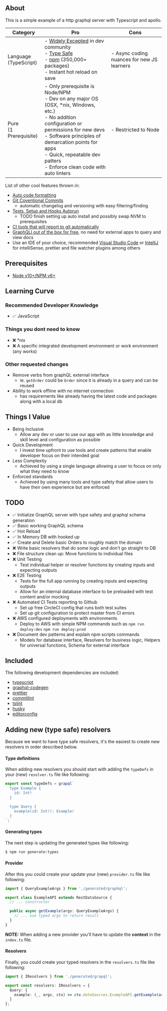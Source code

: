 ## About

This is a simple example of a http graphql server with Typescript and apollo. 

| Category  | Pro | Cons |
| ------------- | ------------- | ------------- |
| Language<br />(TypeScript)  | - [Widely Excepted](https://trends.google.com/trends/explore?geo=US&q=%2Fm%2F02p97,%2Fm%2F07sbkfb,%2Fm%2F05z1_,%2Fm%2F03yb8hb) in dev community <br />- [Type Safe](https://en.wikipedia.org/wiki/Type_safety) <br />- [npm](https://www.npmjs.com/) (350,000+ packages) <br /> - Instant hot reload on save   |  - Async coding nuances for new JS learners  |
| Pure<br />(1 Prerequisite)  | - Only prerequisite is Node/NPM <br /> - Dev on any major OS (OSX, *nix, Windows, etc.) <br /> - No addition configuration or permissions for new devs <br /> - Software principles of demarcation points for apps <br /> - Quick, repeatable dev patters <br /> - Enforce clean code with auto linters | - Restricted to Node  |

List of other cool features thrown in:
- [Auto code formatting](https://prettier.io/docs/en/)
- [Git Coventional Commits](https://www.conventionalcommits.org/en/v1.0.0-beta.2/#summary)
    - automatic changelog and versioning with easy filtering/finding
- [Tests, Setup and Hooks Autorun](https://www.npmjs.com/package/husky)
    - TODO finish setting up auto install and possibly swap NVM to prerequisites
- [CI tools that will report to git automatically](https://circleci.com/)
- [GraphQLI out of the box for free](https://www.apollographql.com/docs/apollo-server/#:~:text=Apollo%20Server%20provides%3A,you%20to%20ship%20features%20faster), no need for external apps to query and view docs
- Use an IDE of your choice, recommended [Visual Studio Code](https://code.visualstudio.com/) or [IntelliJ](https://www.jetbrains.com/idea/) for intelliSense, prettier and file watcher plugins among others
    
## Prerequisites
- [Node v10+/NPM v6+](https://nodejs.org/en/)

## Learning Curve
### Recommended Developer Knowledge
- :white_check_mark: JavaScript <br />

### Things you dont need to know
- :x:  *nix <br />
- :x: A specific integrated development environment or work environment (any works)  <br />

### Other requested changes
- Remove verbs from graphQL external interface
    - ie. `getOrder` could be `Order` since it is already in a query and can be reused
- Ability to work offline with no internet connection
    - has requirements like already having the latest code and packages along with a local db
    
## Things I Value
- Being Inclusive
    - Allow any dev or user to use our app with as little knowledge and skill level and configuration as possible
- Quick Development
    - I invest time upfront to use tools and create patterns that enable developer focus on their intended goal
- Less Complexity
    - Achieved by using a single language allowing a user to focus on only what they need to know
- Enforced standards
    - Achieved by using many tools and type safety that allow users to have their own experience but are enforced 


## TODO
- :white_check_mark: Initialize GraphQL server with type safety and graphql schema generation
- :white_check_mark: Basic working GraphQL schema 
- :white_check_mark: Hot Reload
- :white_check_mark: In Memory DB with hooked up 
- :white_check_mark: Create and Delete basic Orders to roughly match the domain
- :x: Write basic resolvers that do some logic and don't go straight to DB
- :x: File structure clean up: Move functions to individual files
- :x: Unit Testing
    - Test individual helper or resolver functions by creating inputs and expecting outputs
- :x: E2E Testing
    - Tests for the full app running by creating inputs and expecting outputs
    - Allow for an internal database interface to be preloaded with test content and/or mocking
- :x: Automated CI Tests reporting to Github
    - Set up free CircleCI config that runs both test suites
    - Set up git configuration to protect master from CI errors
- :x: AWS configured deployments with environments
    - Deploy to AWS with simple NPM commands such as `npm run deploy:dev` `npm run deploy:prod`
- :x: Document dev patterns and explain npm scripts commands
    - Models for database interface, Resolvers for business logic, Helpers for universal functions, Schema for external interface

## Included

The following development dependencies are included:

- [typescript](https://github.com/Microsoft/TypeScript)
- [graphql-codegen](https://github.com/dotansimha/graphql-code-generator)
- [prettier](https://github.com/prettier/prettier)
- [commitlint](https://github.com/marionebl/commitlint)
- [tslint](https://github.com/palantir/tslint)
- [husky](https://github.com/typicode/husky)
- [editorconfig](https://editorconfig.org/)

## Adding new (type safe) resolvers

Because we want to have type safe resolvers, it's the easiest to create new resolvers in order described below.

#### Type definitions

When adding new resolvers you should start with adding the `typeDefs` in your (new) `resolver.ts` file like following:

```ts
export const typeDefs = grapql`
  type Example {
    id: Int!
  }

  type Query {
    example(id: Int!): Example!
  }
`;
```

#### Generating types

The next step is updating the generated types like following:

```bash
$ npm run generate:types
```

#### Provider

After this you could create your update your (new) `provider.ts` file like following:

```ts
import { QueryExampleArgs } from './generated/graphql';

export class ExampleAPI extends RestDataSource {
  // ... constructor

  public async getExample(args: QueryExampleArgs) {
    // ... use typed args to return result
  }
}
```

**NOTE:** When adding a new provider you'll have to update the **context** in the `index.ts` file.

#### Resolvers

Finally, you could create your typed resolvers in the `resolvers.ts` file like following:

```ts
import { IResolvers } from './generated/grapql';

export const resolvers: IResolvers = {
  Query: {
    example: (_, args, ctx) => ctx.dataSources.ExampleAPI.getExample(args)
  }
};
```


